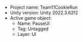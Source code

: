 <!-- UNITY CODE ASSIST INSTRUCTIONS START -->
- Project name: Team11CookieRun
- Unity version: Unity 2022.3.62f2
- Active game object:
  - Name: PauseUI
  - Tag: Untagged
  - Layer: UI
<!-- UNITY CODE ASSIST INSTRUCTIONS END -->